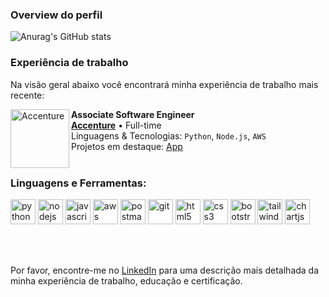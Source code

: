 ### Overview do perfil

![Anurag's GitHub stats](https://github-readme-stats.vercel.app/api?username=jonathan-gilber&show_icons=true&bg_color=DEG,A100FF,A100FF,b433ff&text_color=FFFFFF&icon_color=FFFFFF&title_color=46005c&locale=pt-br)
</br>
### Experiência de trabalho
Na visão geral abaixo você encontrará minha experiência de trabalho mais recente:

[<img align="left" height="94px" width="94px" alt="Accenture" src="https://s3-symbol-logo.tradingview.com/accenture--600.png"/>](https://www.accenture.com/br-pt)

**Associate Software Engineer** \
[**Accenture**](https://www.accenture.com/br-pt) • Full-time \
Linguagens & Tecnologias: `Python`, `Node.js`, `AWS` \
Projetos em destaque: [App](https://www.accenture.com/br-pt)
<br>
<br>

<h3 align="left">Linguagens e Ferramentas:</h3>

<p align="left">
  <img src="https://skillicons.dev/icons?i=py" alt="python" width="40" height="40"/>
  <img src="https://skillicons.dev/icons?i=nodejs" alt="nodejs" width="40" height="40"/>
  <img src="https://skillicons.dev/icons?i=js" alt="javascript" width="40" height="40"/>
  <img src="https://skillicons.dev/icons?i=aws" alt="aws" width="40" height="40"/>
  <img src="https://skillicons.dev/icons?i=postman" alt="postman" width="40" height="40"/>
  <img src="https://skillicons.dev/icons?i=git" alt="git" width="40" height="40"/>
  <img src="https://skillicons.dev/icons?i=html" alt="html5" width="40" height="40"/>
  <img src="https://skillicons.dev/icons?i=css" alt="css3" width="40" height="40"/>
  <img src="https://skillicons.dev/icons?i=bootstrap" alt="bootstrap" width="40" height="40"/>
  <img src="https://skillicons.dev/icons?i=tailwind" alt="tailwind" width="40" height="40"/>
  <img src="https://cdn.simpleicons.org/chartdotjs/FF6384" alt="chartjs" width="40" height="40"/>
</p>
<br/>

</br>

Por favor, encontre-me no [LinkedIn](https://www.linkedin.com/in/jonathangilber/) para uma descrição mais detalhada da minha experiência de trabalho, educação e certificação.
